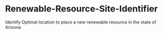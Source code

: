 # Renewable-Resource-Site-Identifier
Identify Optimal location to place a new renewable resource in the state of Arizona
